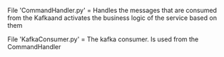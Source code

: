 
File 'CommandHandler.py' = Handles the messages that are consumed from the Kafkaand activates the business logic of the service based on them

File 'KafkaConsumer.py' = The kafka consumer. Is used from the CommandHandler



